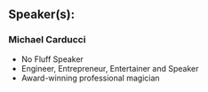 ## Speaker(s): 

### Michael Carducci
* No Fluff Speaker
* Engineer, Entrepreneur, Entertainer and Speaker
* Award-winning professional magician

